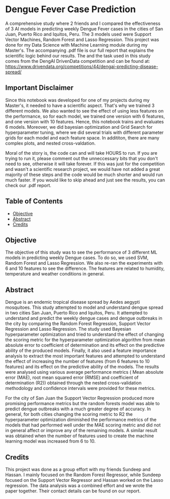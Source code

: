 
# Dengue Fever Case Prediction

A comprehensive study where 2 friends and I compared the effectiveness of 3 AI models in predicting weekly Dengue Fever cases in the cities of San Juan, Puerto Rico and Iquitos, Peru. The 3 models used were Support Vector Machines, Random Forest and Lasso Regression. This project was done for my Data Science with Machine Learning module during my Master's. The accompanying .pdf file is our full report that explains the scientific logic behind our results. The and the task used in this study comes from the DengAI DrivenData competition and can be found at: https://www.drivendata.org/competitions/44/dengai-predicting-disease-spread/
## Important Disclaimer

Since this notebook was developed for one of my projects during my Master's, it needed to have a scientific aspect. That's why we trained 3 different models. We also wanted to see the effect of using less features on the performance, so for each model, we trained one version with 6 features, and one version with 10 features. Hence, this notebook trains and evaluates 6 models. Moreover, we did bayesian optimization and Grid Search for hyperparameter tuning, where we did several trials with different parameter grids for each model and each feature space. In addititon, there are many complex plots, and nested cross-valdation. 

Moral of the story is, the code can and will take HOURS to run. If you are trying to run it, please comment out the unneccessary bits that you don't need to see, otherwise it will take forever. If this was just for the competition and wasn't a scientific research project, we would have not added a great majority of these steps and the code would be much shorter and would run much faster. If you would like to skip ahead and just see the results, you can check our .pdf report.

## Table of Contents

- [Objective](#objective)
- [Abstract](#abstract)
- [Credits](#credits)

## Objective

The objective of this study was to see the performance of 3 different ML models in predicting weekly Dengue cases. To do so, we used SVM, Random Forest and Lasso Regression. We also re-ran the experiments with 6 and 10 features to see the difference. The features are related to humidity, temperature and weather conditions in general. 
## Abstract

Dengue is an endemic tropical disease spread by Aedes aegypti mosquitoes. This study attempted to model and understand dengue spread in two cities San Juan, Puerto Rico and Iquitos, Peru. It attempted to understand and predict the weekly dengue cases and dengue outbreaks in the city by comparing the Random Forest Regression, Support Vector Regression and Lasso Regression. The study used Bayesian hyperparameter optimization and tried to understand the effect of changing the scoring metric for the hyperparameter optimization algorithm from mean absolute error to coefficient of determination and its effect on the predictive ability of the produced models. Finally, it also used a feature importance analysis to extract the most important features and attempted to understand the effect of increasing the number of features (from 6 features to 10 features) and its effect on the predictive ability of the models. The results were analysed using various average performance metrics ( Mean absolute error (MAE), root mean squared error (RMSE) and coefficient of determination (R2)) obtained through the nested cross-validation methodology and confidence intervals were provided for these metrics. 

For the city of San Juan the Support Vector Regression produced more promising performance metrics but the random forests model was able to predict dengue outbreaks with a much greater degree of accuracy. In general, for both cities changing the scoring metric to R2 the hyperparameter optimization diminished the performance metrics of the models that had performed well under the MAE scoring metric and did not in general affect or improve any of the remaining models. A similar result was obtained when the number of features used to create the machine learning model was increased from 6 to 10.
## Credits

This project was done as a group effort with my friends Sundeep and Hassan. I mainly focused on the Random Forest Regressor, while Sundeep focused on the Support Vector Regressor and Hassan worked on the Lasso regression. The data analysis was a combined effort and we wrote the paper together. Their contact details can be found on our report.